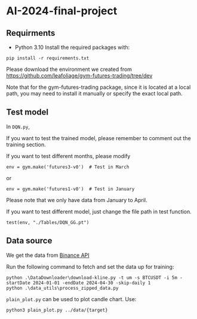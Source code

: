 # AI-2024-final-project

## Requirments

- Python 3.10
  Install the required packages with:

```
pip install -r requirements.txt
```
Please download the environment we created from https://github.com/leafoliage/gym-futures-trading/tree/dev

Note that for the gym-futures-trading package, since it is located at a local path, you may need to install it manually or specify the exact local path.

## Test model
In `DQN.py`,

If you want to test the trained model, please remember to comment out the training section.

If you want to test different months, please modify
```
env = gym.make('futures3-v0')  # Test in March
```
or
```
env = gym.make('futures1-v0')  # Test in January
```
Please note that we only have data from January to April.

If you want to test different model, just change the file path in test function.
```
test(env, "./Tables/DQN_GG.pt")
```

## Data source

We get the data from [Binance API](https://github.com/binance/binance-public-data)

Run the following command to fetch and set the data up for training:

```
python .\DataDownloader\download-kline.py -t um -s BTCUSDT -i 5m -startDate 2024-01-01 -endDate 2024-04-30 -skip-daily 1
python .\data_utils\process_zipped_data.py

```

`plain_plot.py` can be used to plot candle chart. Use:

```
python3 plain_plot.py ../data/{target}
```
